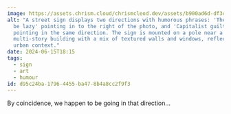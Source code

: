 ```yaml
---
image: https://assets.chrism.cloud/chrismcleod.dev/assets/b900ad6d-df3c-4a69-8992-b0cabfd5aa64.jpeg
alt: "A street sign displays two directions with humorous phrases: 'The right to
  be lazy' pointing in to the right of the photo, and 'Capitalist guilt'
  pointing in the same direction. The sign is mounted on a pole near a
  multi-story building with a mix of textured walls and windows, reflecting an
  urban context."
date: 2024-06-15T18:15
tags:
  - sign
  - art
  - humour
id: d95c24ba-1796-4455-ba47-8b4a8cc2f9f3
---
```


By coincidence, we happen to be going in that direction…